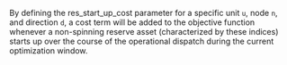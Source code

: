 By defining the res\_start\_up\_cost parameter for a specific unit `u`, node `n`, and direction `d`, a cost term will be added to the objective function whenever a non-spinning reserve asset (characterized by these indices) starts up over the course of the operational dispatch during the current optimization window.
